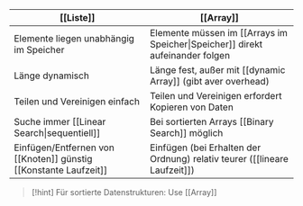 | [[Liste]]                                                        | [[Array]]                                                                     |
| ---------------------------------------------------------------- | ----------------------------------------------------------------------------- |
| Elemente liegen unabhängig im Speicher                           | Elemente müssen im [[Arrays im Speicher\|Speicher]] direkt aufeinander folgen |
| Länge dynamisch                                                  | Länge fest, außer mit [[dynamic Array]] (gibt aver overhead)                  |
| Teilen und Vereinigen einfach                                    | Teilen und Vereinigen erfordert Kopieren von Daten                            |
| Suche immer [[Linear Search\|sequentiell]]                       | Bei sortierten Arrays [[Binary Search]] möglich                               |
| Einfügen/Entfernen von [[Knoten]] günstig [[Konstante Laufzeit]] | Einfügen (bei Erhalten der Ordnung) relativ teurer ([[lineare Laufzeit]])     |
> [!hint] Für sortierte Datenstrukturen: Use [[Array]]

